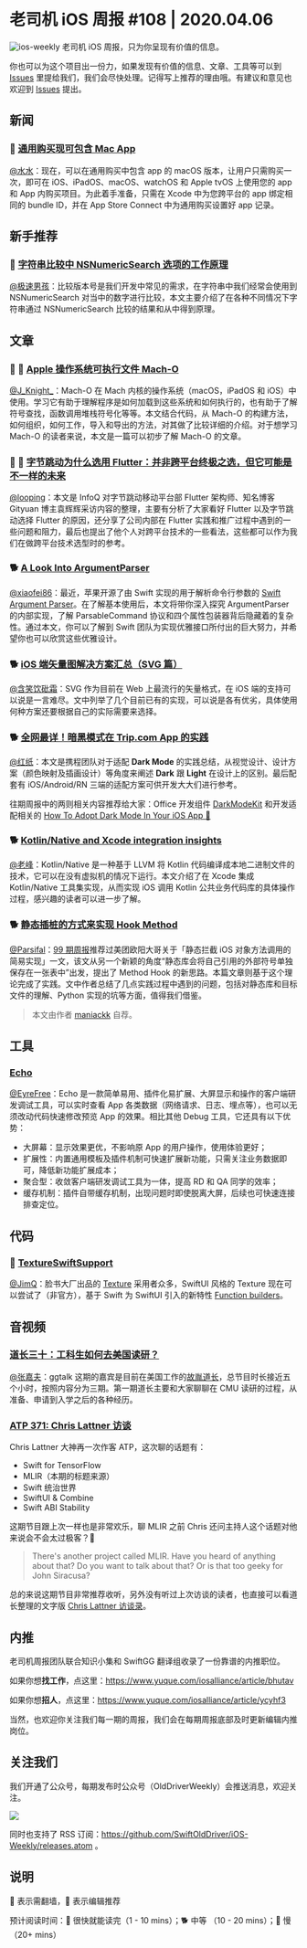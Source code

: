 # 老司机 iOS 周报 #108 | 2020.04.06

![ios-weekly](https://github.com/SwiftOldDriver/iOS-Weekly/blob/master/assets/ios-weekly.png?raw=true)
老司机 iOS 周报，只为你呈现有价值的信息。

你也可以为这个项目出一份力，如果发现有价值的信息、文章、工具等可以到 [Issues](https://github.com/SwiftOldDriver/iOS-Weekly/issues) 里提给我们，我们会尽快处理。记得写上推荐的理由哦。有建议和意见也欢迎到 [Issues](https://github.com/SwiftOldDriver/iOS-Weekly/issues) 提出。

## 新闻

### 🐎 [通用购买现可包含 Mac App](https://developer.apple.com/cn/news/?id=03232020b&from=timeline&isappinstalled=0)

[@水水](https://www.xuyanlan.com)：现在，可以在通用购买中包含 app 的 macOS 版本，让用户只需购买一次，即可在 iOS、iPadOS、macOS、watchOS 和 Apple tvOS 上使用您的 app 和 App 内购买项目。为此着手准备，只需在 Xcode 中为您跨平台的 app 绑定相同的 bundle ID，并在 App Store Connect 中为通用购买设置好 app 记录。

## 新手推荐

### 🐢 [字符串比较中 NSNumericSearch 选项的工作原理](https://blog.harrisonxi.com/2019/02/%E5%AD%97%E7%AC%A6%E4%B8%B2%E6%AF%94%E8%BE%83%E4%B8%ADnsnumericsearch%E9%80%89%E9%A1%B9%E7%9A%84%E5%B7%A5%E4%BD%9C%E5%8E%9F%E7%90%86)

[@极速男孩](https://github.com/ztlyyznf001)：比较版本号是我们开发中常见的需求，在字符串中我们经常会使用到 NSNumericSearch 对当中的数字进行比较，本文主要介绍了在各种不同情况下字符串通过 NSNumericSearch 比较的结果和从中得到原理。

## 文章

### 🌟 🐢 [Apple 操作系统可执行文件 Mach-O](https://ming1016.github.io/2020/03/29/apple-system-executable-file-macho/)

[@J_Knight_](https://www.weibo.com/1929625262/profile?rightmod=1&wvr=6&mod=personinfo&is_all=1/)：Mach-O 在 Mach 内核的操作系统（macOS，iPadOS 和 iOS）中使用。学习它有助于理解程序是如何加载到这些系统和如何执行的，也有助于了解符号查找，函数调用堆栈符号化等等。本文结合代码，从 Mach-O 的构建方法，如何组织，如何工作，导入和导出的方法，对其做了比较详细的介绍。对于想学习 Mach-O 的读者来说，本文是一篇可以初步了解 Mach-O 的文章。

### 🌟 🐎 [字节跳动为什么选用 Flutter：并非跨平台终极之选，但它可能是不一样的未来](https://mp.weixin.qq.com/s/biRl-SCXro3U_96X9N2UBg)

[@looping](https://github.com/looping)：本文是 InfoQ 对字节跳动移动平台部 Flutter 架构师、知名博客 Gityuan 博主袁辉辉采访内容的整理，主要有分析了大家看好 Flutter 以及字节跳动选择 Flutter 的原因，还分享了公司内部在 Flutter 实践和推广过程中遇到的一些问题和阻力，最后也提出了他个人对跨平台技术的一些看法，这些都可以作为我们在做跨平台技术选型时的参考。

### 🐕 [A Look Into ArgumentParser](https://www.fivestars.blog/code/a-look-into-argument-parser.html?utm_campaign=iOS%2BDev%2BWeekly&utm_medium=email&utm_source=iOS%2BDev%2BWeekly%2BIssue%2B448)

[@xiaofei86](https://weibo.com/xuyafei86)：最近，苹果开源了由 Swift 实现的用于解析命令行参数的 [Swift Argument Parser](https://github.com/apple/swift-argument-parser)。在了解基本使用后，本文将带你深入探究 ArgumentParser 的内部实现，了解 ParsableCommand 协议和四个属性包装器背后隐藏着的复杂性。通过本文，你可以了解到 Swift 团队为实现优雅接口所付出的巨大努力，并希望你也可以欣赏这些优雅设计。

### 🐕 [iOS 端矢量图解决方案汇总（SVG 篇）](https://dreampiggy.com/2020/03/30/iOS端矢量图解决方案汇总（SVG篇）/)

[@含笑饮砒霜](https://weibo.com/chinafishnews/)：SVG 作为目前在 Web 上最流行的矢量格式，在 iOS 端的支持可以说是一言难尽。文中列举了几个目前已有的实现，可以说是各有优劣，具体使用何种方案还要根据自己的实际需要来选择。

### 🐕 [全网最详！暗黑模式在 Trip.com App 的实践](https://mp.weixin.qq.com/s/oU13hMQ2MJIYZoJWC74EMQ)

[@红纸](https://github.com/nianran)：本文是携程团队对于适配 **Dark Mode** 的实践总结，从视觉设计、设计方案（颜色映射及插画设计）等角度来阐述 **Dark** 跟 **Light** 在设计上的区别。最后配套有 iOS/Android/RN 三端的适配方案可供开发大大们进行参考。

往期周报中的两则相关内容推荐给大家：Office 开发组件 [DarkModeKit](https://github.com/microsoft/DarkModeKit) 和开发适配相关的 [How To Adopt Dark Mode In Your iOS App 🌙](https://www.fivestars.blog/code/ios-dark-mode-how-to.html)

### 🐕 [Kotlin/Native and Xcode integration insights](https://medium.com/@mateuszmatrejek/kotlin-native-and-xcode-integration-insights-357b8747a1c8)

[@老峰](https://github.com/gesantung)：Kotlin/Native 是一种基于 LLVM 将 Kotlin 代码编译成本地二进制文件的技术，它可以在没有虚拟机的情况下运行。本文介绍了在 Xcode 集成 Kotlin/Native 工具集实现，从而实现 iOS 调用 Kotlin 公共业务代码库的具体操作过程，感兴趣的读者可以进一步了解。

### 🐕 [静态插桩的方式来实现 Hook Method](https://juejin.im/post/5e74bc39f265da576a57a293)

[@Parsifal](https://github.com/ParsifalC)：[99 期周报](https://juejin.im/post/5e1c04626fb9a03013306396#heading-5)推荐过美团欧阳大哥关于「静态拦截 iOS 对象方法调用的简易实现」一文，该文从另一个新颖的角度“静态库会将自己引用的外部符号单独保存在一张表中”出发，提出了 Method Hook 的新思路。本篇文章则基于这个理论完成了实践。文中作者总结了几点实践过程中遇到的问题，包括对静态库和目标文件的理解、Python 实现的坑等方面，值得我们借鉴。

> 本文由作者 [maniackk](https://github.com/maniackk) 自荐。

## 工具

### [Echo](https://github.com/didi/echo)

[@EyreFree](https://github.com/EyreFree)：Echo 是一款简单易用、插件化易扩展、大屏显示和操作的客户端研发调试工具，可以实时查看 App 各类数据（网络请求、日志、埋点等），也可以无须改动代码快速修改预览 App 的效果。相比其他 Debug 工具，它还具有以下优势：

- 大屏幕：显示效果更优，不影响原 App 的用户操作，使用体验更好；
- 扩展性：内置通用模板及插件机制可快速扩展新功能，只需关注业务数据即可，降低新功能扩展成本；
- 聚合型：收敛客户端研发调试工具为一体，提高 RD 和 QA 同学的效率；
- 缓存机制：插件自带缓存机制，出现问题时即使脱离大屏，后续也可快速连接排查定位。

## 代码

### 🐎 [TextureSwiftSupport](https://github.com/TextureCommunity/TextureSwiftSupport)

[@JimQ](https://github.com/waz0820)：脸书大厂出品的 [Texture](https://github.com/TextureGroup/Texture) 采用者众多，SwiftUI 风格的 Texture 现在可以尝试了（非官方），基于 Swift 为 SwiftUI 引入的新特性 [Function builders](https://github.com/apple/swift-evolution/blob/9992cf3c11c2d5e0ea20bee98657d93902d5b174/proposals/XXXX-function-builders.md)。

## 音视频

### [道长三十：工科生如何去美国读研？](https://talk.swift.gg/62?from=timeline&isappinstalled=0)

[@张嘉夫](https://github.com/josephchang10)：ggtalk 这期的嘉宾是目前在美国工作的[故胤道长](https://www.weibo.com/soapyigu?refer_flag=1005055013_)，总节目时长接近五个小时，按照内容分为三期。第一期道长主要和大家聊聊在 CMU 读研的过程，从准备、申请到入学之后的各种经历。

### [ATP 371: Chris Lattner 访谈](https://atp.fm/episodes/371)

Chris Lattner 大神再一次作客 ATP，这次聊的话题有：

- Swift for TensorFlow
- MLIR（本期的标题来源）
- Swift 统治世界
- SwiftUI & Combine
- Swift ABI Stability

这期节目跟上次一样也是非常欢乐，聊 MLIR 之前 Chris 还问主持人这个话题对他来说会不会太过极客？🤣

> There's another project called MLIR. Have you heard of anything about that? Do you want to talk about that? Or is that too geeky for John Siracusa?

总的来说这期节目非常推荐收听，另外没有听过上次访谈的读者，也直接可以看道长整理的文字版 [Chris Lattner 访谈录](https://zhuanlan.zhihu.com/p/31189342)。

## 内推

老司机周报团队联合知识小集和 SwiftGG 翻译组收录了一份靠谱的内推职位。

如果你想**找工作**，点这里：https://www.yuque.com/iosalliance/article/bhutav

如果你想**招人**，点这里：https://www.yuque.com/iosalliance/article/ycyhf3

当然，也欢迎你关注我们每一期的周报，我们会在每期周报底部及时更新编辑内推岗位。

## 关注我们

我们开通了公众号，每期发布时公众号（OldDriverWeekly）会推送消息，欢迎关注。

![](https://github.com/SwiftOldDriver/iOS-Weekly/blob/master/assets/qrcode_for_wechat.jpg?raw=true)

同时也支持了 RSS 订阅：https://github.com/SwiftOldDriver/iOS-Weekly/releases.atom 。

## 说明

🚧 表示需翻墙，🌟 表示编辑推荐

预计阅读时间：🐎 很快就能读完（1 - 10 mins）；🐕 中等 （10 - 20 mins）；🐢 慢（20+ mins）

